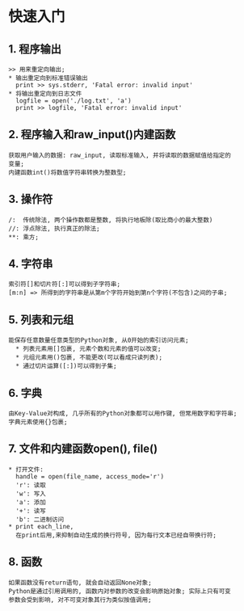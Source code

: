 # **快速入门**



## **1. 程序输出**
    >> 用来重定向输出;
    * 输出重定向到标准错误输出
      print >> sys.stderr, 'Fatal error: invalid input'
    * 将输出重定向到日志文件
      logfile = open('./log.txt', 'a')
      print >> logfile, 'Fatal error: invalid input'



## **2. 程序输入和raw_input()内建函数**
    获取用户输入的数据: raw_input, 读取标准输入, 并将读取的数据赋值给指定的
    变量;
    内建函数int()将数值字符串转换为整数型;



## **3. 操作符**
    /:  传统除法, 两个操作数都是整数, 将执行地板除(取比商小的最大整数)
    //: 浮点除法, 执行真正的除法;
    **: 乘方;


## **4. 字符串**
    索引符[]和切片符[:]可以得到子字符串; 
    [m:n] => 所得到的字符串是从第m个字符开始到第n个字符(不包含)之间的子串;



## **5. 列表和元组**
    能保存任意数量任意类型的Python对象, 从0开始的索引访问元素;
      * 列表元素用[]包裹, 元素个数和元素的值可以改变;
      * 元组元素用()包裹, 不能更改(可以看成只读列表);
      * 通过切片运算([:])可以得到子集;



## **6. 字典**
    由Key-Value对构成, 几乎所有的Python对象都可以用作键, 但常用数字和字符串;
    字典元素使用{}包裹;



## **7. 文件和内建函数open(), file()**
    * 打开文件:
      handle = open(file_name, access_mode='r')
      'r': 读取 
      'w': 写入
      'a': 添加
      '+': 读写
      'b': 二进制访问
    * print each_line,
      在print后用,来抑制自动生成的换行符号, 因为每行文本已经自带换行符;


## **8. 函数**
    如果函数没有return语句, 就会自动返回None对象;
    Python是通过引用调用的, 函数内对参数的改变会影响原始对象; 实际上只有可变
    参数会受到影响, 对不可变对象其行为类似按值调用;
